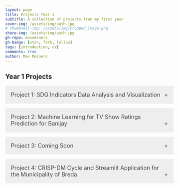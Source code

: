 ```yaml
---
layout: page
title: Projects Year 1
subtitle: A collection of projects from my first year
cover-img: /assets/img/path.jpg
# thumbnail-img: /assets/img/Cropped_Image.png
share-img: /assets/img/path.jpg
gh-repo: maxmeiners
gh-badge: [star, fork, follow]
tags: [introduction, cv]
comments: true
author: Max Meiners
---
```


<style>
  .accordion {
    margin-bottom: 1em;
  }

  .accordion input[type="checkbox"] {
    display: none;
  }

  .accordion label {
    background-color: #eee;
    color: #444;
    cursor: pointer;
    padding: 18px;
    width: 100%;
    border: none;
    text-align: left;
    outline: none;
    font-size: 18px;
    transition: background-color 0.4s ease;
    display: block;
  }

  .accordion label:hover {
    background-color: #ccc;
  }

  .accordion label:after {
    content: '+';
    float: right;
  }

  .accordion input:checked + label:after {
    content: '-';
  }

  .accordion .content {
    height: 0;
    overflow: hidden;
    transition: height 0.4s ease;
    background-color: #f9f9f9;
  }

  .accordion input:checked + label + .content {
    height: auto;
    padding: 18px;
    border-top: 1px solid #ddd;
  }
</style>

<h2>Year 1 Projects</h2>

<div class="accordion">
  <input type="checkbox" id="project1" />
  <label for="project1">Project 1: SDG Indicators Data Analysis and Visualization</label>
  <div class="content">
    <h3>Project 1: <strong>SDG Indicators Data Analysis and Visualization</strong></h3>
    <p>For this project, I was given the freedom to choose any of the United Nations' Sustainable Development Goals (SDGs) to explore. I decided to focus on <strong>SDG 2: Zero Hunger</strong>, specifically looking at the relationship between GDP per capita (a measure of a country’s wealth) and undernourishment or malnutrition rates in African countries. The goal of my analysis was to see if a country’s wealth, as measured by GDP per capita, had a strong impact on reducing malnutrition across the continent.</p>

    <p>The <strong>Sustainable Development Goals (SDGs)</strong>, especially SDG 2, aim to end hunger and malnutrition around the world. While progress has been made, undernourishment is still a big problem in many parts of Africa. Factors like poverty, conflict, and environmental challenges, such as drought, contribute to ongoing food insecurity. By studying the connection between a country’s economy and its ability to fight hunger, this project aimed to find trends that could lead to better solutions for reducing malnutrition.</p>

    <h4>Research Question:</h4>
    <p><strong>What is the relationship between GDP per capita and undernourishment/malnutrition in Africa?</strong></p>

    <h4>Key Findings:</h4>
    <ul>
      <li>Nearly 10% of people worldwide are malnourished, with most of them living in Sub-Saharan Africa.</li>
      <li>The region’s malnutrition problem is worsened by economic struggles, conflict, and natural disasters like drought.</li>
      <li>By analyzing the data, I aimed to understand if wealthier countries are more successful in reducing hunger and how economic differences affect hunger rates.</li>
    </ul>

    <h4>Skills Gained:</h4>
    <ul>
      <li><strong>Data cleaning and preparation</strong> in Power BI to make sure the dataset was ready for analysis.</li>
      <li><strong>Exploratory Data Analysis (EDA)</strong> to spot key trends and connections between GDP per capita and undernourishment rates.</li>
      <li><strong>Data visualization</strong> using Power BI to create an interactive dashboard that clearly presents the insights and results of the analysis, allowing users to explore the link between GDP and hunger in different African countries.</li>
    </ul>

    <h4>Dashboard</h4>
    <p>Below is the interactive Power BI dashboard that was the final deliverable for this project.</p>
    <iframe title="SDGIndicatorsDashboard_MaxMeiners" width="600" height="373.5" src="https://app.powerbi.com/view?r=eyJrIjoiNWQyNDgwNTItMThiMC00MWVlLTgwMzYtNDAzMmU2ODJlODc2IiwidCI6IjBhMzM1ODliLTAwMzYtNGZlOC1hODI5LTNlZDA5MjZhZjg4NiIsImMiOjl9" frameborder="0" allowFullScreen="true"></iframe>
  </div>
</div>

<div class="accordion">
  <input type="checkbox" id="project2" />
  <label for="project2">Project 2: Machine Learning for TV Show Ratings Prediction for Banijay</label>
  <div class="content">
    <h3>Project 2: <strong>Machine Learning for TV Show Ratings Prediction for Banijay</strong></h3>
    <p>For this project, we were approached by <strong>Banijay</strong>, a leading content creation company, to analyze their television viewership data. Banijay provided us with detailed datasets related to their TV shows, including air dates, hosts, viewership ratings, and social media engagement data. My task was to develop a machine learning model that could predict TV show ratings based on this data, with the goal of helping Banijay enhance their data usage and ultimately increase their ratings.
    </p>
    <p>
      After receiving the data from Banijay, I conducted an extensive Exploratory Data Analysis (EDA) using Python, which allowed me to identify key trends and relationships in the data. I then proceeded to develop machine learning models, including Linear Regression and Decision Tree models, to predict viewership ratings based on the features extracted from the data. The final outcome of my analysis was delivered back to Banijay, along with actionable insights to help them optimize their content and ratings.
    </p>

    <h4>Key Findings:</h4>
    <ul>
      <li>Social media engagement, particularly metrics like retweets and likes on Twitter, had a significant correlation with the ratings of the show.</li>
      <li>The analysis revealed that certain hosts were consistently more popular, which positively influenced the show's ratings.</li>
      <li>Linear Regression performed better than the Decision Tree model in predicting the ratings, with an R-squared value of 0.93 compared to 0.89 for the Decision Tree model.</li>
    </ul>

    <h4>Skills Gained:</h4>
    <ul>
      <li><strong>Data cleaning and preparation</strong> by merging multiple datasets and handling missing values to ensure the data was ready for analysis.</li>
      <li><strong>Exploratory Data Analysis (EDA)</strong> using Python to identify key trends in viewership and social media metrics.</li>
      <li><strong>Machine Learning model development</strong> by implementing Linear Regression and Decision Tree models to predict TV ratings.</li>
      <li><strong>Ethical considerations</strong> in data handling, ensuring all data used complied with GDPR standards, and reflecting on the broader implications of using social media data for predictive analysis.</li>
    </ul>

    <p>
      The final model and insights were delivered back to <strong>Banijay</strong>, providing them with actionable recommendations on how to leverage social media data and optimize their host selection to improve TV show ratings.
    </p>
  </div>
</div>


<div class="accordion">
  <input type="checkbox" id="project3" />
  <label for="project3">Project 3: Coming Soon</label>
  <div class="content">
    <p>More projects will be added soon...</p>
  </div>
</div>

<div class="accordion">
  <input type="checkbox" id="project4" />
  <label for="project4">Project 4: CRISP-DM Cycle and Streamlit Application for the Municipality of Breda</label>
  <div class="content">
    <h3>Project 4: <strong>CRISP-DM Cycle and Streamlit Application for the Municipality of Breda</strong></h3>
    <p>For this project, my team and I worked on a project for the municipality of Breda. The goal was to apply the full CRISP-DM (Cross-Industry Standard Process for Data Mining) cycle in a real-world setting. After completing individual tasks such as legal reviews and Exploratory Data Analysis (EDA) using Python and SQL, we presented project proposals based on our findings. Our team selected the best idea and started collaborating to build a data science product for deployment.
    </p>
    <p>
      The primary focus of this block was on the <strong>Deployment</strong> phase of the CRISP-DM lifecycle, where we had the opportunity to turn our project idea into a tangible solution for the municipality. We explored different ways to tackle their data-related problems and developed a web-based application using Streamlit, which allowed us to visualize and interact with the data in real time. This project combined technical and project management skills, requiring us to handle everything from client communication to final deployment.
    </p>

    <h4>Key Findings:</h4>
    <ul>
      <li>The municipality of Breda had multiple data sources but lacked a unified way to extract meaningful insights.</li>
      <li>Our analysis revealed key patterns in the data, such as correlations between certain municipal issues and geographic areas.</li>
      <li>We proposed and implemented a real-time data visualization tool using Streamlit, which helped the municipality identify and address these issues more efficiently.</li>
    </ul>

    <h4>Skills Gained:</h4>
    <ul>
      <li><strong>Data cleaning and preparation</strong> using Python and SQL to ensure the dataset was ready for analysis.</li>
      <li><strong>Exploratory Data Analysis (EDA)</strong> to uncover key trends and correlations in the municipal data.</li>
      <li><strong>Application development and deployment</strong> using Streamlit to build a real-time data visualization tool for the client.</li>
      <li><strong>Project management</strong> and communication skills in a team setting, ensuring collaboration and meeting client expectations.</li>
    </ul>

    <p>
      You can view the Streamlit page we created for this project here: <a href="https://bredauniversityadsai-2022-23d-1fc-deliverables1-homepage-0ylp0q.streamlit.app" target="_blank">Streamlit Application Link</a>.
    </p>
  </div>
</div>
